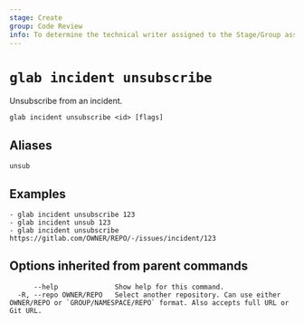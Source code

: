 ```yaml
---
stage: Create
group: Code Review
info: To determine the technical writer assigned to the Stage/Group associated with this page, see https://about.gitlab.com/handbook/product/ux/technical-writing/#assignments
---
```


<!--
This documentation is auto generated by a script.
Please do not edit this file directly. Run `make gen-docs` instead.
-->

# `glab incident unsubscribe`

Unsubscribe from an incident.

```plaintext
glab incident unsubscribe <id> [flags]
```

## Aliases

```plaintext
unsub
```

## Examples

```console
- glab incident unsubscribe 123
- glab incident unsub 123
- glab incident unsubscribe https://gitlab.com/OWNER/REPO/-/issues/incident/123

```

## Options inherited from parent commands

```plaintext
      --help              Show help for this command.
  -R, --repo OWNER/REPO   Select another repository. Can use either OWNER/REPO or `GROUP/NAMESPACE/REPO` format. Also accepts full URL or Git URL.
```
